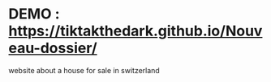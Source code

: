 # DEMO : https://tiktakthedark.github.io/Nouveau-dossier/

website about a house for sale in switzerland
